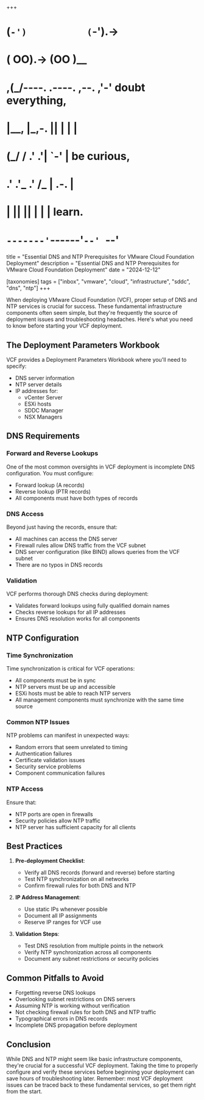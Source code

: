 +++
#   (`-')           (`-').->
#   ( OO).->        (OO )__
# ,(_/----. .----. ,--. ,'-' doubt everything,
# |__,    |\_,-.  ||  | |  |
#  (_/   /    .' .'|  `-'  | be curious,
#  .'  .'_  .'  /_ |  .-.  |
# |       ||      ||  | |  | learn.
# `-------'`------'`--' `--'

title = "Essential DNS and NTP Prerequisites for VMware Cloud Foundation Deployment"
description = "Essential DNS and NTP Prerequisites for VMware Cloud Foundation Deployment"
date = "2024-12-12"

[taxonomies]
tags = ["inbox", "vmware", "cloud", "infrastructure", "sddc", "dns", "ntp"]
+++

When deploying VMware Cloud Foundation (VCF), proper setup of DNS and NTP services is crucial for success. These fundamental infrastructure components often seem simple, but they're frequently the source of deployment issues and troubleshooting headaches. Here's what you need to know before starting your VCF deployment.

## The Deployment Parameters Workbook

VCF provides a Deployment Parameters Workbook where you'll need to specify:
- DNS server information
- NTP server details
- IP addresses for:
    - vCenter Server
    - ESXi hosts
    - SDDC Manager
    - NSX Managers

## DNS Requirements

### Forward and Reverse Lookups
One of the most common oversights in VCF deployment is incomplete DNS configuration. You must configure:
- Forward lookup (A records)
- Reverse lookup (PTR records)
- All components must have both types of records

### DNS Access
Beyond just having the records, ensure that:
- All machines can access the DNS server
- Firewall rules allow DNS traffic from the VCF subnet
- DNS server configuration (like BIND) allows queries from the VCF subnet
- There are no typos in DNS records

### Validation
VCF performs thorough DNS checks during deployment:
- Validates forward lookups using fully qualified domain names
- Checks reverse lookups for all IP addresses
- Ensures DNS resolution works for all components

## NTP Configuration

### Time Synchronization
Time synchronization is critical for VCF operations:
- All components must be in sync
- NTP servers must be up and accessible
- ESXi hosts must be able to reach NTP servers
- All management components must synchronize with the same time source

### Common NTP Issues
NTP problems can manifest in unexpected ways:
- Random errors that seem unrelated to timing
- Authentication failures
- Certificate validation issues
- Security service problems
- Component communication failures

### NTP Access
Ensure that:
- NTP ports are open in firewalls
- Security policies allow NTP traffic
- NTP server has sufficient capacity for all clients

## Best Practices

1. **Pre-deployment Checklist**:
    - Verify all DNS records (forward and reverse) before starting
    - Test NTP synchronization on all networks
    - Confirm firewall rules for both DNS and NTP

2. **IP Address Management**:
    - Use static IPs whenever possible
    - Document all IP assignments
    - Reserve IP ranges for VCF use

3. **Validation Steps**:
    - Test DNS resolution from multiple points in the network
    - Verify NTP synchronization across all components
    - Document any subnet restrictions or security policies

## Common Pitfalls to Avoid

- Forgetting reverse DNS lookups
- Overlooking subnet restrictions on DNS servers
- Assuming NTP is working without verification
- Not checking firewall rules for both DNS and NTP traffic
- Typographical errors in DNS records
- Incomplete DNS propagation before deployment

## Conclusion

While DNS and NTP might seem like basic infrastructure components, they're crucial for a successful VCF deployment. Taking the time to properly configure and verify these services before beginning your deployment can save hours of troubleshooting later. Remember: most VCF deployment issues can be traced back to these fundamental services, so get them right from the start.
